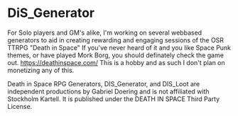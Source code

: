 # DiS_Generator
For Solo players and GM's alike, I'm working on several webbased generators to aid in creating rewarding and engaging sessions of the OSR TTRPG "Death in Space"
If you've never heard of it and you like Space Punk themes, or have played Mork Borg, you should definately check the game out. https://deathinspace.com/
This is a hobby and as such I don't plan on monetizing any of this.

Death in Space RPG Generators, DIS_Generator, and DIS_Loot​ are independent productions by Gabriel Doering 
and is not affiliated with Stockholm Kartell. 
It is published under the DEATH IN SPACE Third Party License.​
